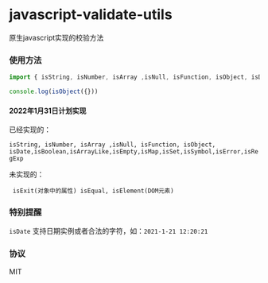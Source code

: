 # javascript-validate-utils
原生javascript实现的校验方法

### 使用方法
```JavaScript
import { isString, isNumber, isArray ,isNull, isFunction, isObject, isDate} from 'javascript-validate-utils'

console.log(isObject({}))
```

#### 2022年1月31日计划实现

已经实现的：

`isString, isNumber, isArray ,isNull, isFunction, isObject, isDate,isBoolean,isArrayLike,isEmpty,isMap,isSet,isSymbol,isError,isRegExp`


未实现的：

`
isExit(对象中的属性) isEqual, isElement(DOM元素)`



### 特别提醒
`isDate` 支持日期实例或者合法的字符，如：`2021-1-21 12:20:21`



### 协议
MIT
